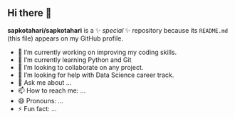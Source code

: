 ## Hi there 👋

**sapkotahari/sapkotahari** is a ✨ _special_ ✨ repository because its `README.md` (this file) appears on my GitHub profile.


- 🔭 I’m currently working on improving my coding skills.
- 🌱 I’m currently learning Python and Git
- 👯 I’m looking to collaborate on any project.
- 🤔 I’m looking for help with Data Science career track.
- 💬 Ask me about ...
- 📫 How to reach me: ...
- 😄 Pronouns: ...
- ⚡ Fun fact: ...
